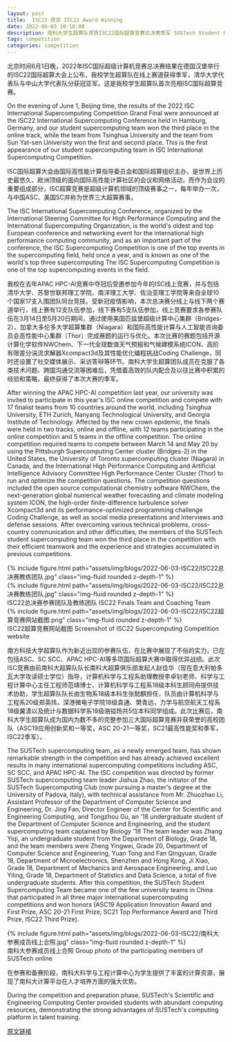 ```yaml
---
layout: post
title:  ISC22 获奖 ISC22 Award Winning
date: 2022-06-03 10:18:00
description: 南科大学生超算队首获ISC22国际超算竞赛总决赛季军 SUSTech Student Supercomputing Team Wins First Third Place in ISC22 International Supercomputing Competition Finals
tags: competition
categories: competition
---
```


北京时间6月1日晚，2022年ISC国际超级计算机竞赛总决赛结果在德国汉堡举行的ISC22国际超算大会上公布，我校学生超算队在线上赛道获得季军，清华大学代表队与中山大学代表队分获冠亚军。这是我校学生超算队首次亮相ISC国际超算竞赛。

On the evening of June 1, Beijing time, the results of the 2022 ISC International Supercomputing Competition Grand Final were announced at the ISC22 International Supercomputing Conference held in Hamburg, Germany, and our student supercomputing team won the third place in the online track, while the team from Tsinghua University and the team from Sun Yat-sen University won the first and second place. This is the first appearance of our student supercomputing team in ISC International Supercomputing Competition.

ISC国际超算大会由国际高性能计算指导委员会和国际超算组织主办，是世界上历史最悠久、欧洲顶级的面向国际高性能计算社区的会议和网络活动，而作为会议的重要组成部分，ISC超算竞赛是超级计算机领域的顶级赛事之一，每年举办一次，与中国ASC、美国SC并称为世界三大超算赛事。

The ISC International Supercomputing Conference, organized by the International Steering Committee for High Performance Computing and the International Supercomputing Organization, is the world's oldest and top European conference and networking event for the international high performance computing community, and as an important part of the conference, the ISC Supercomputing Competition is one of the top events in the supercomputing field, held once a year, and is known as one of the world's top three supercomputing The ISC Supercomputing Competition is one of the top supercomputing events in the field.

我校在去年APAC HPC-AI竞赛中夺冠后受邀参加今年的ISC线上竞赛，并与包括清华大学、苏黎世联邦理工学院、南洋理工大学、佐治亚理工学院等来自全球10个国家17支入围团队同台竞技。受新冠疫情影响，本次总决赛分线上与线下两个赛道举行，线上赛有12支队伍参加，线下赛有5支队伍参加，线上竞赛要求各参赛队伍在3月14日至5月20日期间，通过使用美国匹兹堡超级计算中心集群（Bridges-2）、加拿大多伦多大学超算集群（Niagara）和国际高性能计算与人工智能咨询委员会高性能中心集群（Thor）完成赛题的运行与优化。本次比赛的赛题包括开源计算化学软件NWChem、下一代全球数值天气预报和气候建模系统ICON、高阶有限差分湍流求解器Xcompact3d及其性能优化编程挑战Coding Challenge，同时还设置了社交媒体展示、采访答辩等环节。南科大学生超算团队成员在克服了各类技术问题、跨国沟通交流等困难后，凭借着高效的队内配合及以往比赛中积累的经验和策略，最终获得了本次大赛的季军。

After winning the APAC HPC-AI competition last year, our university was invited to participate in this year's ISC online competition and compete with 17 finalist teams from 10 countries around the world, including Tsinghua University, ETH Zurich, Nanyang Technological University, and Georgia Institute of Technology. Affected by the new crown epidemic, the finals were held in two tracks, online and offline, with 12 teams participating in the online competition and 5 teams in the offline competition. The online competition required teams to compete between March 14 and May 20 by using the Pittsburgh Supercomputing Center cluster (Bridges-2) in the United States, the University of Toronto supercomputing cluster (Niagara) in Canada, and the International High Performance Computing and Artificial Intelligence Advisory Committee High Performance Center Cluster (Thor) to run and optimize the competition questions. The competition questions included the open source computational chemistry software NWChem, the next-generation global numerical weather forecasting and climate modeling system ICON, the high-order finite-difference turbulence solver Xcompact3d and its performance-optimized programming challenge Coding Challenge, as well as social media presentations and interviews and defense sessions. After overcoming various technical problems, cross-country communication and other difficulties, the members of the SUSTech student supercomputing team won the third place in the competition with their efficient teamwork and the experience and strategies accumulated in previous competitions.

<div class="row mt-3">
    <div class="col-sm mt-3 mt-md-0">
        {% include figure.html path="assets/img/blogs/2022-06-03-ISC22/ISC22总决赛教练团队.jpg" class="img-fluid rounded z-depth-1" %}
    </div>
    <div class="col-sm mt-3 mt-md-0">
        {% include figure.html path="assets/img/blogs/2022-06-03-ISC22/ISC22总决赛教练团队.jpg" class="img-fluid rounded z-depth-1" %}
    </div>
</div>
<div class="caption">
    ISC22总决赛参赛团队及教练团队 ISC22 Finals Team and Coaching Team
</div>

<div class="row mt-3">
    <div class="col-sm mt-3 mt-md-0">
        {% include figure.html path="assets/img/blogs/2022-06-03-ISC22/ISC22超算竞赛网站截图.png" class="img-fluid rounded z-depth-1" %}
    </div>
</div>
<div class="caption">
    ISC22超算竞赛网站截图 Screenshot of ISC22 Supercomputing Competition website
</div>

南方科技大学超算队作为新近出现的参赛队伍，在比赛中展现了不俗的实力，已在包括ASC、SC SCC、APAC HPC-AI等多项国际超算大赛中取得优异战绩。此次ISC竞赛由前南科大超算队队长南科大超算俱乐部发起人赵佳华（现在意大利帕多瓦大学攻读硕士学位）指导，计算机科学与工程系助理教授李卓钊老师、科学与工程计算中心主任工程师范靖博士、计算机科学与工程系18级本科生顾同舟提供技术协助，学生超算队队长由生物系18级本科生张懿麒担任，队员由计算机科学与工程系20级郑英炜，深港微电子学院18级袁通、樊青远，力学与航空航天工程系18级冀潇以及统计与数据科学系18级骆镒玲共5位本科同学组成。此次比赛后，南科大学生超算队成为国内为数不多的完整参加三大国际超算竞赛并获荣誉的高校团队（ASC19应用创新奖和一等奖，ASC 20-21一等奖，SC21最高性能奖和季军，ISC22季军）。

The SUSTech supercomputing team, as a newly emerged team, has shown remarkable strength in the competition and has already achieved excellent results in many international supercomputing competitions including ASC, SC SCC, and APAC HPC-AI. The ISC competition was directed by former SUSTech supercomputing team leader Jiahua Zhao, the initiator of the SUSTech Supercomputing Club (now pursuing a master's degree at the University of Padova, Italy), with technical assistance from Mr. Zhuozhao Li, Assistant Professor of the Department of Computer Science and Engineering, Dr. Jing Fan, Director Engineer of the Center for Scientific and Engineering Computing, and Tongzhou Gu, an '18 undergraduate student of the Department of Computer Science and Engineering, and the student supercomputing team captained by Biology '18 The team leader was Zhang Yiqi, an undergraduate student from the Department of Biology, Grade 18, and the team members were Zheng Yingwei, Grade 20, Department of Computer Science and Engineering, Yuan Tong and Fan Qingyuan, Grade 18, Department of Microelectronics, Shenzhen and Hong Kong, Ji Xiao, Grade 18, Department of Mechanics and Aerospace Engineering, and Luo Yiling, Grade 18, Department of Statistics and Data Science, a total of five undergraduate students. After this competition, the SUSTech Student Supercomputing Team became one of the few university teams in China that participated in all three major international supercomputing competitions and won honors (ASC19 Application Innovation Award and First Prize, ASC 20-21 First Prize, SC21 Top Performance Award and Third Prize, ISC22 Third Prize).

<div class="row mt-3">
    <div class="col-sm mt-3 mt-md-0">
        {% include figure.html path="assets/img/blogs/2022-06-03-ISC22/南科大参赛成员线上合照.jpg" class="img-fluid rounded z-depth-1" %}
    </div>
</div>
<div class="caption">
    南科大参赛成员线上合照 Group photo of the participating members of SUSTech online
</div>

在参赛和备赛阶段，南科大科学与工程计算中心为学生提供了丰富的计算资源，展现了南科大计算平台在人才培养方面的强大优势。

During the competition and preparation phase, SUSTech's Scientific and Engineering Computing Center provided students with abundant computing resources, demonstrating the strong advantages of SUSTech's computing platform in talent training.

[原文链接](https://mp.weixin.qq.com/s/G-BAtbxU_34VV_q01J_2eg)

